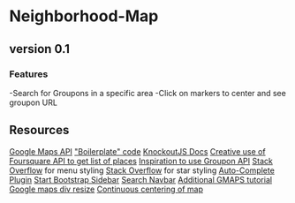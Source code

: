 # Neighborhood-Map

## version 0.1

### Features

-Search for Groupons in a specific area
-Click on markers to center and see groupon URL

## Resources

[Google Maps API](https://developers.google.com/maps/documentation/javascript/tutorial)
["Boilerplate" code](http://stackoverflow.com/questions/12722925/google-maps-and-knockoutjs)
[KnockoutJS Docs](http://knockoutjs.com/documentation/custom-bindings.html)
[Creative use of Foursquare API to get list of places](https://github.com/greg-colin/greg-colin.github.io)
[Inspiration to use Groupon API](https://github.com/sheryllun/Project5-NeighborhoodMap)
[Stack Overflow](http://stackoverflow.com/questions/28976956/sidebar-is-extending-past-viewport) for menu styling
[Stack Overflow](http://stackoverflow.com/questions/1987524/turn-a-number-into-star-rating-display-using-jquery-and-css) for star styling
[Auto-Complete Plugin](https://www.devbridge.com/sourcery/components/jquery-autocomplete/)
[Start Bootstrap Sidebar](http://startbootstrap.com/template-overviews/simple-sidebar/)
[Search Navbar](http://www.mentful.com/2014/06/22/fixed-search-navbar-with-bootstrap-3-0/)
[Additional GMAPS tutorial](http://www.w3schools.com/googleapi/google_maps_events.asp)
[Google maps div resize](http://stackoverflow.com/questions/9458215/google-maps-not-working-in-jquery-tabs)
[Continuous centering of map](http://stackoverflow.com/questions/8792676/center-google-maps-v3-on-browser-resize-responsive)

